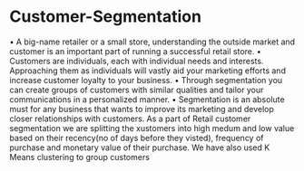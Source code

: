 # Customer-Segmentation

•	A big-name retailer or a small store, understanding the outside market and customer is an important part of running a successful retail store.
•	Customers are individuals, each with individual needs and interests. Approaching them as individuals will vastly aid your marketing efforts and increase customer loyalty to your business.
•	Through segmentation you can create groups of customers with similar qualities and tailor your communications in a personalized manner.
•	Segmentation is an absolute must for any business that wants to improve its marketing and develop closer relationships with customers.
As a part of Retail customer segmentation we are splitting the xustomers into high medum and low value based on their recency(no of days before they visted), frequency of purchase and monetary value of their purchase.
We have also used K Means clustering to group customers
